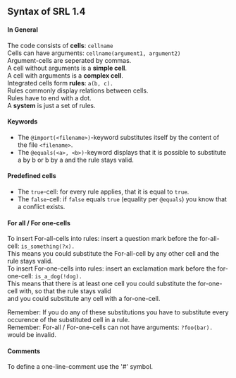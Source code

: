## Syntax of SRL 1.4
#### In General
The code consists of **cells**: `cellname`<br />
Cells can have arguments: `cellname(argument1, argument2)`<br />
Argument-cells are seperated by commas.<br />
A cell without arguments is a **simple cell**.<br />
A cell with arguments is a **complex cell**.<br />
Integrated cells form **rules**: `a(b, c).`<br />
Rules commonly display relations between cells.<br />
Rules have to end with a dot.<br />
A **system** is just a set of rules.<br />

#### Keywords
- The `@import(<filename>)`-keyword substitutes itself by the content of the file `<filename>`.<br />
- The `@equals(<a>, <b>)`-keyword displays that it is possible to substitute a by b or b by a and the rule stays valid.<br />

#### Predefined cells
- The `true`-cell: for every rule applies, that it is equal to `true`.<br />
- The `false`-cell: if `false` equals `true` (equality per `@equals`) you know that a conflict exists.<br />

#### For all / For one-cells
To insert For-all-cells into rules: insert a question mark before the for-all-cell: `is_something(?x).`<br />
This means you could substitute the For-all-cell by any other cell and the rule stays valid.<br />
To insert For-one-cells into rules: insert an exclamation mark before the for-one-cell: `is_a_dog(!dog).`<br />
This means that there is at least one cell you could substitute the for-one-cell with, so that the rule stays valid<br />
and you could substitute any cell with a for-one-cell.<br />

Remember: If you do any of these substitutions you have to substitute every occurence of the substituted cell in a rule.<br />
Remember: For-all / For-one-cells can not have arguments: `?foo(bar).` would be invalid.<br />

#### Comments
To define a one-line-comment use the '#' symbol.<br />
